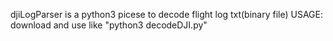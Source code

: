  djiLogParser is a python3 picese to decode flight log txt(binary file)
 USAGE: download and use like "python3 decodeDJI.py"
